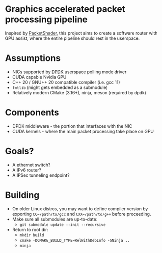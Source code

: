 # Graphics accelerated packet processing pipeline

Inspired by [PacketShader](https://dl.acm.org/doi/10.1145/1851275.1851207), this project aims to create a software router with GPU assist, where the entire pipeline should rest in the userspace.

# Assumptions

* NICs supported by [DPDK](https://github.com/DPDK/dpdk) userspace polling mode driver
* CUDA capable Nvidia GPU
* C++ 20 / GNU++ 20 compatible compiler (i.e. gcc 11)
* `fmtlib` (might gets embedded as a submodule)
* Relatively modern CMake (3.16+), ninja, meson (required by dpdk)

# Components

* DPDK middleware - the portion that interfaces with the NIC
* CUDA kernels - where the main packet processing take place on GPU

# Goals?

* A ethernet switch?
* A IPv6 router?
* A IPSec tunneling endpoint?

# Building

* On older Linux distros, you may want to define compiler version by exporting `CC=/path/to/gcc` and `CXX=/path/to/g++` before proceeding.
* Make sure all submodules are up-to-date:
  - `git submodule update --init --recursive`
* Return to root dir:
  - `mkdir build`
  - `cmake -DCMAKE_BUILD_TYPE=RelWithDebInfo -GNinja ..`
  - `ninja`

